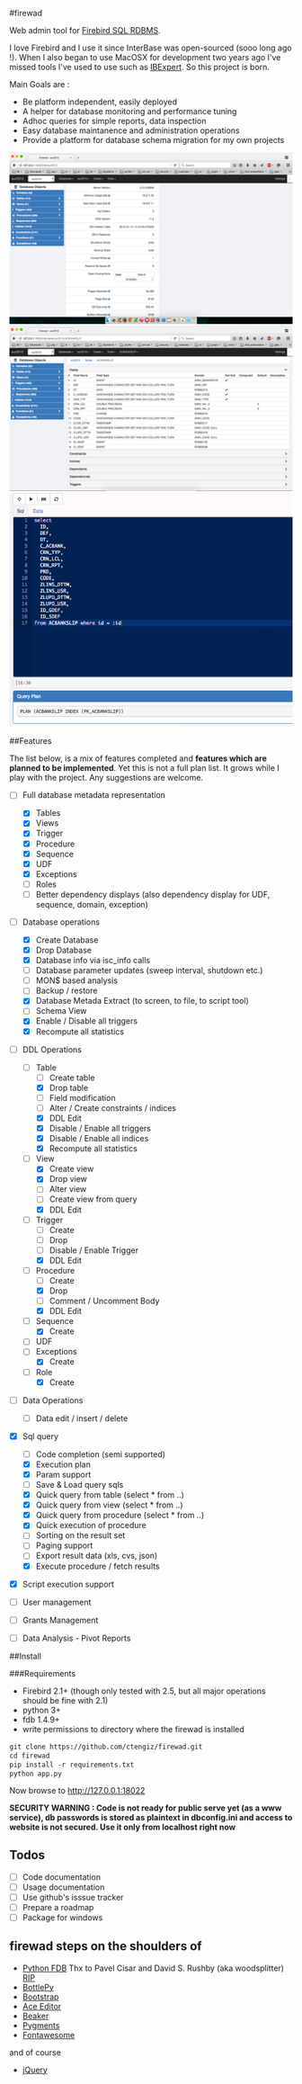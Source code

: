 #firewad

Web admin tool for [Firebird SQL RDBMS](http://firebirdsql.org/).

I love Firebird and I use it since InterBase was open-sourced (sooo long ago !). When I also began to use MacOSX
for development two years ago I've missed tools I've used to use such as [IBExpert](http://www.ibexpert.net/ibe/). 
So this project is born.

Main Goals are :

- Be platform independent, easily deployed
- A helper for database monitoring and performance tuning 
- Adhoc queries for simple reports, data inspection
- Easy database maintanence and administration operations
- Provide a platform for database schema migration for my own projects
 
![](https://github.com/ctengiz/firewad/blob/master/docs/screenshot.png)
![](https://github.com/ctengiz/firewad/blob/master/docs/screenshot-01.png)
![](https://github.com/ctengiz/firewad/blob/master/docs/screenshot-02.png)

##Features

The list below, is a mix of features completed and **features which are planned to be implemented**. Yet this is not
 a full plan list. It grows while I play with the project. Any suggestions are welcome.

- [ ] Full database metadata representation
    - [x] Tables
    - [x] Views
    - [x] Trigger
    - [x] Procedure
    - [x] Sequence
    - [x] UDF
    - [x] Exceptions
    - [ ] Roles
    - [ ] Better dependency displays (also dependency display for UDF, sequence, domain, exception)
- [ ] Database operations
    - [x] Create Database
    - [x] Drop Database
    - [x] Database info via isc_info calls
    - [ ] Database parameter updates (sweep interval, shutdown etc.)
    - [ ] MON$ based analysis
    - [ ] Backup / restore
    - [x] Database Metada Extract (to screen, to file, to script tool)
    - [ ] Schema View
    - [x] Enable / Disable all triggers
    - [x] Recompute all statistics
- [ ] DDL Operations
    - [ ] Table
        - [ ] Create table
        - [x] Drop table
        - [ ] Field modification
        - [ ] Alter / Create constraints / indices
        - [x] DDL Edit
        - [x] Disable / Enable all triggers
        - [x] Disable / Enable all indices
        - [x] Recompute all statistics
    - [ ] View
        - [x] Create view
        - [x] Drop view
        - [ ] Alter view
        - [ ] Create view from query
        - [x] DDL Edit
    - [ ] Trigger
        - [ ] Create
        - [ ] Drop
        - [ ] Disable / Enable Trigger
        - [x] DDL Edit
    - [ ] Procedure
        - [ ] Create
        - [x] Drop
        - [ ] Comment / Uncomment Body
        - [x] DDL Edit
    - [ ] Sequence
        - [x] Create
    - [ ] UDF
    - [ ] Exceptions
        - [x] Create
    - [ ] Role
        - [x] Create
- [ ] Data Operations
    - [ ] Data edit / insert / delete
- [x] Sql query
    - [ ] Code completion (semi supported)
    - [x] Execution plan
    - [x] Param support
    - [ ] Save & Load query sqls
    - [x] Quick query from table (select * from ..)
    - [x] Quick query from view (select * from ..)
    - [x] Quick query from procedure (select * from ..)
    - [x] Quick execution of procedure
    - [ ] Sorting on the result set
    - [ ] Paging support
    - [ ] Export result data (xls, cvs, json)
    - [x] Execute procedure / fetch results
- [x] Script execution support
- [ ] User management
- [ ] Grants Management
- [ ] Data Analysis - Pivot Reports


##Install

###Requirements

* Firebird 2.1+ (though only tested with 2.5, but all major operations should be fine with 2.1)
* python 3+
* fdb 1.4.9+
* write permissions to directory where the firewad is installed

```
git clone https://github.com/ctengiz/firewad.git
cd firewad
pip install -r requirements.txt
python app.py
```

Now browse to http://127.0.0.1:18022

**SECURITY WARNING : Code is not ready for public serve yet (as a www service), db passwords is stored as plaintext in 
dbconfig.ini and access to website is not secured. Use it only from localhost right now**


## Todos

- [ ] Code documentation
- [ ] Usage documentation
- [ ] Use github's isssue tracker
- [ ] Prepare a roadmap
- [ ] Package for windows

## firewad steps on the shoulders of

- [Python FDB](http://pythonhosted.org/fdb/) Thx to Pavel Cisar and David S. Rushby
(aka woodsplitter)
[RIP](http://www.firebirdnews.org/kinterbasdb-leader-drowns/)
- [BottlePy](http://bottlepy.org/docs/dev/index.html)
- [Bootstrap](http://getbootstrap.com/)
- [Ace Editor](http://http://ace.c9.io)
- [Beaker](http://beaker.readthedocs.org/en/latest/)
- [Pygments](http://pygments.org/)
- [Fontawesome](http://fortawesome.github.io/Font-Awesome/)

and of course

- [jQuery](https://jquery.com/)


 
 

